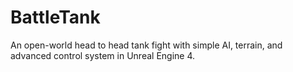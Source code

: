 # BattleTank
An open-world head to head tank fight with simple AI, terrain, and advanced control system in Unreal Engine 4.
